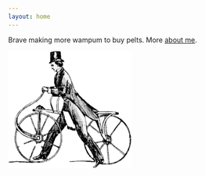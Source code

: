 ```yaml
---
layout: home
---
```

Brave making more wampum to buy pelts. More [about me](/about/).

<img src="/assets/curricle.01.png" width="50%" height="50%">

